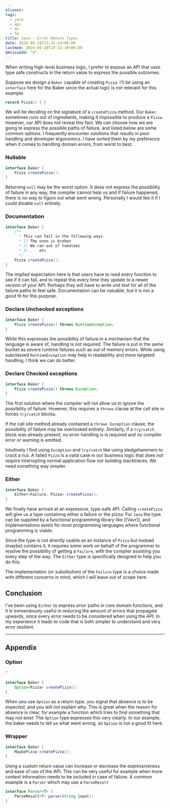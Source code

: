 ```yaml
---
aliases: 
tags:
  - java
  - api
  - dx
  - fp
title: Java - Error Return Types
date: 2024-09-18T13:33:23+00:00
lastmod: 2024-09-28T10:32:38+00:00
GHissueID: "5"
---
```

When writing high-level business logic, I prefer to expose an API that uses type safe constructs in the return value to express the possible outcomes.

Suppose we design a `Baker` capable of creating `Pizza`. I'll be using an `interface` here for the Baker since the actual logic is not relevant for this example. 

```java
record Pizza() { }
```

We will be deciding on the signature of a `createPizza` method. Our `Baker` sometimes runs out of ingredients, making it impossible to produce a `Pizza`. However, our API does not reveal this fact. We can choose how we are going to express the possible paths of failure, and listed below are some common options. I frequently encounter solutions that results in poor handling and developer ergonomics. I have sorted them by my preference when it comes to handling domain errors, from worst to best.

### Nullable
```java
interface Baker {  
    Pizza createPizza();  
}
```

Returning `null` may be the worst option. It does not express the possibility of failure in any way, the compiler cannot help us and if failure happened, there is no way to figure out what went wrong. Personally I would like it if I could disable `null`  entirely.

### Documentation
```java
interface Baker {  
	/**
	  * This can fail in the following ways:
	  * 1) The oven is broken
	  * 2) We ran out of tomatoes
	  * 3) ... etc
	  */
    Pizza createPizza();  
}
```
The implied expectation here is that users have to read every function to see if it can fail, and to repeat this every time they update to a newer version of your API. Perhaps they will have to write unit test for all of the failure paths to feel safe. Documentation can be valuable, but it is not a good fit for this purpose.

### Declare Unchecked exceptions

```java
interface Baker {
    Pizza createPizza() throws RuntimeException;
}
```

While this expresses the possibility of failure in a mechanism that the language is aware of, handling is not required. The failure is put in the same bucket as severe runtime failures such as out of memory errors. While using subclassed `RuntimeException`  may help in readability and more targeted handling, I think we can do better.

### Declare Checked exceptions

```java
interface Baker {
    Pizza createPizza() throws Exception;
}
```

The first solution where the compiler will not allow us to ignore the possibility of failure. However, this requires a `throws` clause at the call site or forces `try/catch` blocks.

If the call site method already contained a `throws Exception` clause, the possibility of failure may be overlooked entirely. Similarly, if a `try/catch` block was already present, no error handling is is required and no compiler error or warning is emitted.

Intuitively I find using `Exception` and  `try/catch` like using sledgehammers to crack a nut. A failed `Pizza` is a valid case in our business logic that does not require interrupting normal application flow nor building stacktraces. We need something way simpler.

### Either
```java
interface Baker {  
    Either<Failure, Pizza> createPizza();  
}
```
We finally have arrived at an expressive, type-safe API. Calling `createPizza` will give us a type containing either a failure or the pizza. For `Java` the type can be supplied by a functional programming library like [[Vavr]], and implementations exists for most programming languages where functional programming is viable.

Since the type is not directly usable as an instance of `Pizza` but instead (maybe) contains it, it requires some work on behalf of the programmer to resolve the possibility of getting a `Failure`, with the compiler assisting you every step of the way. The `Either` type is specifically designed to help you do this. 

The implementation (or substitution) of the `Failure` type is a choice made with different concerns in mind, which I will leave out of scope here.

## Conclusion

I've been using `Either` to express error paths in core domain functions, and it is tremendously useful in reducing the amount of errors that propagate upwards, since every error needs to be considered when using the API. In my experience it leads to code that is both simpler to understand and very error resilient.

---
## Appendix

### Option
``
```java
interface Baker {  
    Option<Pizza> createPizza();  
}
```

When you use `Option` as a return type, you signal that absence is to be expected, and you will not explain why. This is great when the reason for absence is clear, for example a function which tries to find something that may not exist. The `Option` type expresses this very clearly.
In our example, the baker needs to tell us what went wrong, so `Option` is not a good fit here.

### Wrapper
```java
interface Baker {  
    MaybePizza createPizza();  
}
```

Using a custom return value can increase or decrease the expressiveness and ease of use of the API. This can be very useful for example when more context information needs to be included in case of failure. A common example is a `Parser` which may use a `ParseResult` 

```java
interface Parser<T> {
	ParseResult<T> parse(String input);
}
```
